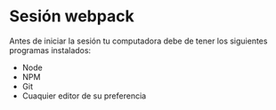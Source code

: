 # Sesión webpack

Antes de iniciar la sesión tu computadora debe de tener los siguientes programas instalados:

- Node
- NPM
- Git
- Cuaquier editor de su preferencia
